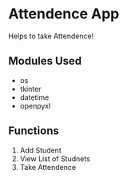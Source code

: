 # Attendence App
Helps to take Attendence!

## Modules Used
* os
* tkinter
* datetime
* openpyxl

## Functions
1. Add Student
2. View List of Studnets
3. Take Attendence
